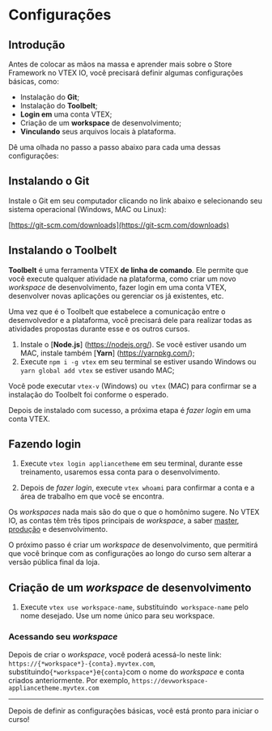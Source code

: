# Configurações

## Introdução

Antes de colocar as mãos na massa e aprender mais sobre o Store Framework no VTEX IO, você precisará definir algumas configurações básicas, como:

- Instalação do **Git**;
- Instalação do **Toolbelt**;
- **Login em** uma conta VTEX;
- Criação de um **workspace** de desenvolvimento;
- **Vinculando** seus arquivos locais à plataforma.

Dê uma olhada no passo a passo abaixo para cada uma dessas configurações:

## Instalando o Git

Instale o Git em seu computador clicando no link abaixo e selecionando seu sistema operacional (Windows, MAC ou Linux):

[https://git-scm.com/downloads](https://git-scm.com/downloads)


## Instalando o Toolbelt

**Toolbelt** é uma ferramenta VTEX **de linha de comando**. Ele permite que você execute qualquer atividade na plataforma, como criar um novo *workspace* de desenvolvimento, fazer login em uma conta VTEX, desenvolver novas aplicações ou gerenciar os já existentes, etc.

Uma vez que é o Toolbelt que estabelece a comunicação entre o desenvolvedor e a plataforma, você precisará dele para realizar todas as atividades propostas durante esse e os outros cursos.

1. Instale o [**Node.js**] (https://nodejs.org/). Se você estiver usando um MAC, instale também [**Yarn**] (https://yarnpkg.com/);
2. Execute `npm i -g vtex` em seu terminal se estiver usando Windows ou` yarn global add vtex` se estiver usando MAC;

Você pode executar `vtex-v` (Windows) ou` vtex` (MAC) para confirmar se a instalação do Toolbelt foi conforme o esperado.

Depois de instalado com sucesso, a próxima etapa é *fazer login* em uma conta VTEX.

## Fazendo login

1. Execute `vtex login appliancetheme` em seu terminal, durante esse treinamento, usaremos essa conta para o desenvolvimento.

2. Depois de *fazer login*, execute `vtex whoami` para confirmar a conta e a área de trabalho em que você se encontra.

Os *workspaces* nada mais são do que o que o homônimo sugere. No VTEX IO, as contas têm três tipos principais de *workspace*, a saber [master](https://vtex.io/docs/recipes/store/promoting-a-workspace-to-master), [produção](https://vtex.io/docs/recipes/store/creating-a-production-workspace) e desenvolvimento.

O próximo passo é criar um *workspace* de desenvolvimento, que permitirá que você brinque com as configurações ao longo do curso sem alterar a versão pública final da loja.

## Criação de um *workspace* de desenvolvimento

1. Execute `vtex use workspace-name`, substituindo` workspace-name` pelo nome desejado. Use um nome único para seu workspace.

### Acessando seu *workspace*

Depois de criar o *workspace*, você poderá acessá-lo neste link: `https://{*workspace*}-{conta}.myvtex.com`, substituindo` {*workspace*} `e` {conta} `com o nome do *workspace* e conta criados anteriormente. Por exemplo, `https://devworkspace-appliancetheme.myvtex.com`

---

Depois de definir as configurações básicas, você está pronto para iniciar o curso!